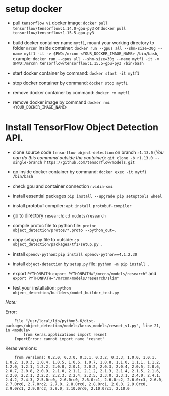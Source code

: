 # setup docker
- pull `tensorflow v1` docker image: `docker pull tensorflow/tensorflow:1.14.0-gpu-py3` or `docker pull tensorflow/tensorflow:1.15.5-gpu-py3`

- build docker container name `mytf1`, mount your working directory to folder `mrcnn` inside container: `docker run --gpus all --shm-size=30g --name mytf1 -it -v $PWD:/mrcnn <YOUR_DOCKER_IMAGE_NAME> /bin/bash`, example: `docker run --gpus all --shm-size=30g --name mytf1 -it -v $PWD:/mrcnn tensorflow/tensorflow:1.15.5-gpu-py3 /bin/bash`

- start docker container by command: `docker start -it mytf1`

- stop docker container by command: `docker stop mytf1`

- remove docker container by command: `docker rm mytf1`

- remove docker image by command `docker rmi <YOUR_DOCKER_IMAGE_NAME>`

# Install TensorFlow Object Detection API.
- clone source code `tensorflow object-detection` on branch `r1.13.0` (*You can do this command outside the container*): `git clone -b r1.13.0 --single-branch https://github.com/tensorflow/models.git`

- go inside docker container by command: `docker exec -it mytf1 /bin/bash`

- check gpu and container connection `nvidia-smi`

- install essential packages `pip install --upgrade pip setuptools wheel`

- install protobuf compiler: `apt install protobuf-compiler`

- go to directory `research`: `cd models/research`

- compile protoc file to python file: `protoc object_detection/protos/*.proto --python_out=.`

- copy setup.py file to outside: `cp object_detection/packages/tf1/setup.py .`

- install `opencv-python`: `pip install opencv-python==4.1.2.30`

- install `object-detection` by `setup.py` file: `python -m pip install .`

- export `PYTHONPATH`: `export PYTHONPATH="/mrcnn/models/research"` and `export PYTHONPATH="/mrcnn/models/research/slim"`

- test your installation: `python object_detection/builders/model_builder_test.py`

*Note:*

Error:

        File "/usr/local/lib/python3.6/dist-packages/object_detection/models/keras_models/resnet_v1.py", line 21, in <module>
            from keras.applications import resnet
        ImportError: cannot import name 'resnet'

Keras versions:

        from versions: 0.2.0, 0.3.0, 0.3.1, 0.3.2, 0.3.3, 1.0.0, 1.0.1, 1.0.2, 1.0.3, 1.0.4, 1.0.5, 1.0.6, 1.0.7, 1.0.8, 1.1.0, 1.1.1, 1.1.2, 1.2.0, 1.2.1, 1.2.2, 2.0.0, 2.0.1, 2.0.2, 2.0.3, 2.0.4, 2.0.5, 2.0.6, 2.0.7, 2.0.8, 2.0.9, 2.1.0, 2.1.1, 2.1.2, 2.1.3, 2.1.4, 2.1.5, 2.1.6, 2.2.0, 2.2.1, 2.2.2, 2.2.3, 2.2.4, 2.2.5, 2.3.0, 2.3.1, 2.4.0, 2.4.1, 2.4.2, 2.4.3, 2.5.0rc0, 2.6.0rc0, 2.6.0rc1, 2.6.0rc2, 2.6.0rc3, 2.6.0, 2.7.0rc0, 2.7.0rc2, 2.7.0, 2.8.0rc0, 2.8.0rc1, 2.8.0, 2.9.0rc0, 2.9.0rc1, 2.9.0rc2, 2.9.0, 2.10.0rc0, 2.10.0rc1, 2.10.0